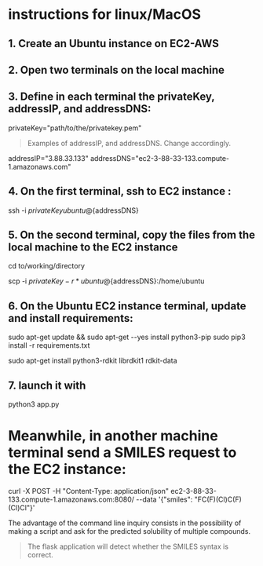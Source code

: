 
# instructions for linux/MacOS

## 1. Create an Ubuntu instance on EC2-AWS

## 2. Open two terminals on the local machine

## 3. Define in each terminal the privateKey, addressIP, and addressDNS:

privateKey="path/to/the/privatekey.pem"

> Examples of addressIP, and addressDNS. Change accordingly.

addressIP="3.88.33.133"
addressDNS="ec2-3-88-33-133.compute-1.amazonaws.com"


## 4. On the first terminal, ssh to EC2 instance :

ssh -i ${privateKey} ubuntu@${addressDNS}

## 5. On the second terminal, copy the files from the local machine to the EC2 instance

cd to/working/directory

scp -i ${privateKey} -r * ubuntu@${addressDNS}:/home/ubuntu

## 6. On the Ubuntu EC2 instance terminal, update and install requirements:

sudo apt-get update && sudo apt-get --yes install python3-pip
sudo pip3 install -r requirements.txt

sudo apt-get install python3-rdkit librdkit1 rdkit-data

## 7. launch it with

python3 app.py

# Meanwhile, in another machine terminal send a SMILES request to the EC2 instance:
curl -X POST -H "Content-Type: application/json" ec2-3-88-33-133.compute-1.amazonaws.com:8080/ --data '{"smiles": "FC(F)(Cl)C(F)(Cl)Cl"}'

The advantage of the command line inquiry consists in the possibility of making a script and ask for the predicted solubility of multiple compounds.

> The flask application will detect whether the SMILES syntax is correct.
